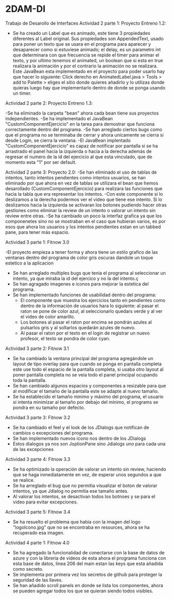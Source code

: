 # 2DAM-DI
Trabajo de Desarollo de Interfaces
Actividad 2 parte 1: Proyecto Entreno 1.2:
  - Se ha creado un Label que es animado, este tiene 3 propiedades diferentes al Label original. Sus propiedades son AppendedText, usado para poner un texto que se usara en el programa para aparecer y desaparecer como si estuviese animado; el delay, es un parametro int que determinara con que frecuencia se repide el timer para animar el texto, y por ultimo tenemos el animated, un boolean que si esta en true realizara la animación y por el contrario la animación no se realizara. Este JavaBean esta implementado en el proyecto para poder usarlo hay que hacer lo siguiente: Click derecho en AnimatedLabel.java > Tools > add to Palette > eliges el sitio donde quieres añadirlo y lo utilizas donde quieras luego hay que implementarlo dentro de donde se ponga usando un timer.

Actividad 2 parte 2: Proyecto Entreno 1.3:

-Se ha eliminado la carpeta "bean" ahora cada bean tiene sus proyectos independientes.
-Se ha implementado el JavaBean "CustomComponentEjercicio" en la tarea para demostrar que funciona correctamente dentro del programa.
-Se han arreglado ciertos bugs como que el programa no se terminaba de cerrar y ahora unicamente se cierra si desde Login, se cierra la ventana.
-El JavaBean implentado "CustomComponentEjercicio" es capaz de notificar por pantalla si se ha arrastrado el panel hacia la izquierda o hacia a la derecha además de regresar el numero de la id del ejercicio al que esta vinculado, que de momento esta "1" por ser default.

Actividad 2 parte 3: Proyecto 2.0:
-Se han eliminado el uso de tablas de intentos, tanto intentos pendientes como intentos usuarios, se han eliminado por que ahora en vez de tablas se utilizara el bean que hemos desarollado (CustomComponentEjercicio) para realizara las funciones que hacia la tabla que era representar los intentos. 
-Con este componente si lo deslizamos a la derecha podermos ver el video que tiene ese intento. Si lo deslizamos hacia la izquierda se activaran los botones pudiendo hacer otras gestiones como eliminar la review de un intento o valorar un intento sin review entre otras.
-Se ha cambiado un poco la interfaz grafica ya que los componenetes sino no se mostraban en el caso que hubieran varios, es por esos que ahora los usuarios y los intentos pendientes estan en un tabbed pane, para tener más espacio.

Actividad 3 parte 1: Fitnow 3.0

-El proyecto empieza a tener forma y ahora tiene un estilo grafico de las ventanas dentro del programa de color gris oscuras dandole un toque estetico a la aplicacion
- Se han arreglado multiples bugs que tenia el programa al seleccionar un intento, ya que miraba la id del ejercico y no la del intento.ç
- Se han agragado imagenes e iconos para mejorar la estetica del programa.
- Se han implementado funciones de usabilidad dentro del programa:
    - El componente que muestra los ejercicios tanto en pendientes como dentro de la información de usuarios hara lo siguiente: al pasar el raton se pone de color azul, al seleccionarlo quedars verde y al ver el video de color amarillo.
    - Los botones al pasar el raton por encima se pondrán azules al pulsarlos gris y al soltarlos quedarán azules de nuevo.
    - Al pasar el raton por el texto en el login de registrar un nuevo profesor, el texto se pondra de color cyan.


Actividad 3 parte 2: Fitnow 3.1

- Se ha cambiado la ventana principal del programa agregándole un layout de tipo overlay para que cuando se ponga en pantalla completa este use todo el espacio de la pantalla completa, si usaba otro layout al poner pantalla completa no se veia todo el panel principal ocupando toda la pantalla.
- Se han cambiado algunos espacios y componentes a resizable para que al modificar el tamaño de la pantalla este se adapte al nuevo tamaño.
- Se ha establecido el tamaño minimo y máximo del programa, el usuario si intenta minimizar al tamaño por debajo del mínimo, el programs se pondra en su tamaño por defecto.

Actividad 3 parte 3: Fitnow 3.2

- Se ha cambiado el feel y el look de los JDialogs que notifican de cambios o excepciones del programa.
- Se han implementado nuevos icono nos dentro de los JDialogs
- Estos dialogos ya nos son JoptionPane sino Jdialogs uno para cada una de las excepciones

Actividad 3 parte 4: Fitnow 3.3

- Se ha optimizado la operación de valorar un intento sin review, haciendo que se haga inmediatamente en vez, de esperar unos segundos a que se realice.
- Se ha arreglado el bug que no permitia visualizar el boton de valorar intentos, ya que Jdialog no permitia ese tamaño antes.
- Al valorar los intentos, se desactivan todos los botnoes y se para el video para evitar excepciones.

Actividad 3 parte 5: Fitnow 3.4

- Se ha resuelto el problema que habia con la imagen del logo "logoIcono.jpg" que no se encontraba en resources, ahora se ha recuperado esa imagen.

Actividad 4 parte 1: Fitnow 4.0

- Se ha agregado la funcionalidad de conectarse con la base de datos de azure y con la libreria de videos de esta ahora el programa funciona con esta base de datos, linea 206 del main estan las keys que esta añadida como secreto.
- Se implementa por primera vez los secretos de github para proteger la seguridad de las llaves.
- Se han añadido scroll panels en donde se lista los componentes, ahora se pueden agregar todos los que se quieran siendo todos visibles.
